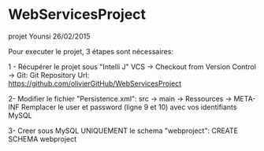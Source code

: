 # WebServicesProject
projet Younsi 26/02/2015

Pour executer le projet, 3 étapes sont nécessaires:

  1 - Récupérer le projet sous "Intelli J"
    VCS -> Checkout from Version Control -> Git:
      Git Repository Url: https://github.com/olivierGitHub/WebServicesProject
  
  2- Modifier le fichier "Persistence.xml":
    src -> main -> Ressources -> META-INF
      Remplacer le user et password (ligne 9 et 10) avec vos identifiants MySQL
      
  3- Creer sous MySQL UNIQUEMENT le schema "webproject":
      CREATE SCHEMA webproject

